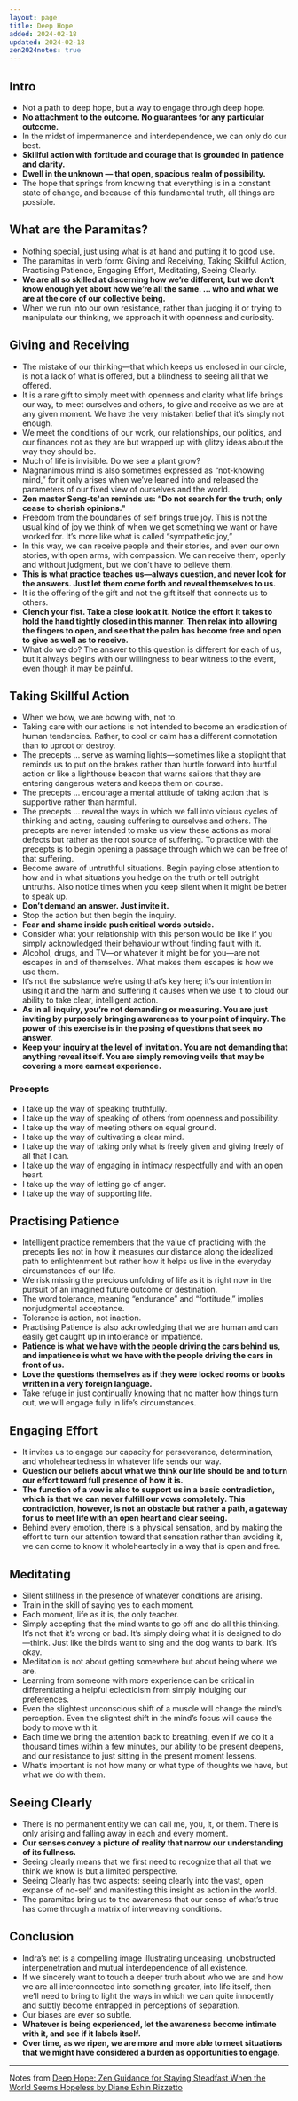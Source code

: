 ```yaml
---
layout: page
title: Deep Hope
added: 2024-02-18
updated: 2024-02-18
zen2024notes: true
---
```


## Intro

- Not a path to deep hope, but a way to engage through deep hope.
- **No attachment to the outcome. No guarantees for any particular outcome.**
- In the midst of impermanence and interdependence, we can only do our best.
- **Skillful action with fortitude and courage that is grounded in patience and clarity.**
- **Dwell in the unknown — that open, spacious realm of possibility.**
- The hope that springs from knowing that everything is in a constant state of change, and because of this fundamental truth, all things are possible.

## What are the Paramitas?

- Nothing special, just using what is at hand and putting it to good use.
- The paramitas in verb form: Giving and Receiving, Taking Skillful Action, Practising Patience, Engaging Effort, Meditating, Seeing Clearly.
- **We are all so skilled at discerning how we’re different, but we don’t know enough yet about how we’re all the same. ... who and what we are at the core of our collective being.**
- When we run into our own resistance, rather than judging it or trying to manipulate our thinking, we approach it with openness and curiosity.

## Giving and Receiving

- The mistake of our thinking—that which keeps us enclosed in our circle, is not a lack of what is offered, but a blindness to seeing all that we offered.
- It is a rare gift to simply meet with openness and clarity what life brings our way, to meet ourselves and others, to give and receive as we are at any given moment. We have the very mistaken belief that it’s simply not enough.
- We meet the conditions of our work, our relationships, our politics, and our finances not as they are but wrapped up with glitzy ideas about the way they should be.
- Much of life is invisible. Do we see a plant grow?
- Magnanimous mind is also sometimes expressed as “not-knowing mind,” for it only arises when we’ve leaned into and released the parameters of our fixed view of ourselves and the world.
- **Zen master Seng-ts'an reminds us: “Do not search for the truth; only cease to cherish opinions."**
- Freedom from the boundaries of self brings true joy. This is not the usual kind of joy we think of when we get something we want or have worked for. It’s more like what is called “sympathetic joy,”
- In this way, we can receive people and their stories, and even our own stories, with open arms, with compassion. We can receive them, openly and without judgment, but we don’t have to believe them.
- **This is what practice teaches us—always question, and never look for the answers. Just let them come forth and reveal themselves to us.**
- It is the offering of the gift and not the gift itself that connects us to others.
- **Clench your fist. Take a close look at it. Notice the effort it takes to hold the hand tightly closed in this manner. Then relax into allowing the fingers to open, and see that the palm has become free and open to give as well as to receive.**
- What do we do? The answer to this question is different for each of us, but it always begins with our willingness to bear witness to the event, even though it may be painful.

## Taking Skillful Action
  
- When we bow, we are bowing with, not to.
- Taking care with our actions is not intended to become an eradication of human tendencies. Rather, to cool or calm has a different connotation than to uproot or destroy.
- The precepts ... serve as warning lights—sometimes like a stoplight that reminds us to put on the brakes rather than hurtle forward into hurtful action or like a lighthouse beacon that warns sailors that they are entering dangerous waters and keeps them on course.
- The precepts ... encourage a mental attitude of taking action that is supportive rather than harmful.
- The precepts ... reveal the ways in which we fall into vicious cycles of thinking and acting, causing suffering to ourselves and others. The precepts are never intended to make us view these actions as moral defects but rather as the root source of suffering. To practice with the precepts is to begin opening a passage through which we can be free of that suffering.
- Become aware of untruthful situations. Begin paying close attention to how and in what situations you hedge on the truth or tell outright untruths. Also notice times when you keep silent when it might be better to speak up.
- **Don’t demand an answer. Just invite it.**
- Stop the action but then begin the inquiry.
- **Fear and shame inside push critical words outside.**
- Consider what your relationship with this person would be like if you simply acknowledged their behaviour without finding fault with it.
- Alcohol, drugs, and TV—or whatever it might be for you—are not escapes in and of themselves. What makes them escapes is how we use them.
- It’s not the substance we’re using that’s key here; it’s our intention in using it and the harm and suffering it causes when we use it to cloud our ability to take clear, intelligent action.
- **As in all inquiry, you’re not demanding or measuring. You are just inviting by purposely bringing awareness to your point of inquiry. The power of this exercise is in the posing of questions that seek no answer.**
- **Keep your inquiry at the level of invitation. You are not demanding that anything reveal itself. You are simply removing veils that may be covering a more earnest experience.**


### Precepts  

- I take up the way of speaking truthfully.
- I take up the way of speaking of others from openness and possibility.
- I take up the way of meeting others on equal ground.
- I take up the way of cultivating a clear mind.
- I take up the way of taking only what is freely given and giving freely of all that I can.
- I take up the way of engaging in intimacy respectfully and with an open heart.
- I take up the way of letting go of anger.
- I take up the way of supporting life.

## Practising Patience

- Intelligent practice remembers that the value of practicing with the precepts lies not in how it measures our distance along the idealized path to enlightenment but rather how it helps us live in the everyday circumstances of our life.
- We risk missing the precious unfolding of life as it is right now in the pursuit of an imagined future outcome or destination.
- The word tolerance, meaning “endurance” and “fortitude,” implies nonjudgmental acceptance.
- Tolerance is action, not inaction.
- Practising Patience is also acknowledging that we are human and can easily get caught up in intolerance or impatience.
- **Patience is what we have with the people driving the cars behind us, and impatience is what we have with the people driving the cars in front of us.**
- **Love the questions themselves as if they were locked rooms or books written in a very foreign language.**
- Take refuge in just continually knowing that no matter how things turn out, we will engage fully in life’s circumstances.

## Engaging Effort

- It invites us to engage our capacity for perseverance, determination, and wholeheartedness in whatever life sends our way.
- **Question our beliefs about what we think our life should be and to turn our effort toward full presence of how it is.**
- **The function of a vow is also to support us in a basic contradiction, which is that we can never fulfill our vows completely. This contradiction, however, is not an obstacle but rather a path, a gateway for us to meet life with an open heart and clear seeing.**
- Behind every emotion, there is a physical sensation, and by making the effort to turn our attention toward that sensation rather than avoiding it, we can come to know it wholeheartedly in a way that is open and free.

## Meditating

- Silent stillness in the presence of whatever conditions are arising.
- Train in the skill of saying yes to each moment.
- Each moment, life as it is, the only teacher.
- Simply accepting that the mind wants to go off and do all this thinking. It’s not that it’s wrong or bad. It’s simply doing what it is designed to do—think. Just like the birds want to sing and the dog wants to bark. It’s okay.
- Meditation is not about getting somewhere but about being where we are.
- Learning from someone with more experience can be critical in differentiating a helpful eclecticism from simply indulging our preferences.
- Even the slightest unconscious shift of a muscle will change the mind’s perception. Even the slightest shift in the mind’s focus will cause the body to move with it.
- Each time we bring the attention back to breathing, even if we do it a thousand times within a few minutes, our ability to be present deepens, and our resistance to just sitting in the present moment lessens.
- What’s important is not how many or what type of thoughts we have, but what we do with them.

## Seeing Clearly

- There is no permanent entity we can call me, you, it, or them. There is only arising and falling away in each and every moment.
- **Our senses convey a picture of reality that narrow our understanding of its fullness.**
- Seeing clearly means that we first need to recognize that all that we think we know is but a limited perspective.
- Seeing Clearly has two aspects: seeing clearly into the vast, open expanse of no-self and manifesting this insight as action in the world.
- The paramitas bring us to the awareness that our sense of what’s true has come through a matrix of interweaving conditions.

## Conclusion
  
- Indra’s net is a compelling image illustrating unceasing, unobstructed interpenetration and mutual interdependence of all existence.
- If we sincerely want to touch a deeper truth about who we are and how we are all interconnected into something greater, into life itself, then we’ll need to bring to light the ways in which we can quite innocently and subtly become entrapped in perceptions of separation.
- Our biases are ever so subtle.
- **Whatever is being experienced, let the awareness become intimate with it, and see if it labels itself.**
- **Over time, as we ripen, we are more and more able to meet situations that we might have considered a burden as opportunities to engage.**

---

Notes from [Deep Hope: Zen Guidance for Staying Steadfast When the World Seems Hopeless by Diane Eshin Rizzetto](https://www.goodreads.com/book/show/44027704-deep-hope)